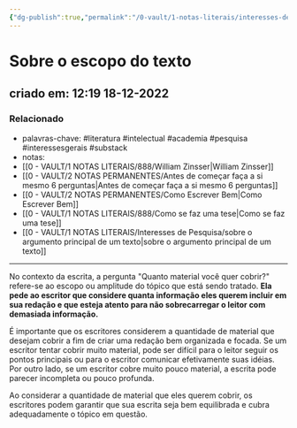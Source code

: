 ```yaml
---
{"dg-publish":true,"permalink":"/0-vault/1-notas-literais/interesses-de-pesquisa/sobre-o-escopo-do-texto/","tags":["literatura","intelectual","academia","pesquisa","interessesgerais","substack"],"dgHomeLink":true,"dgShowLocalGraph":true,"dgShowFileTree":true,"dgEnableSearch":true}
---
```


# Sobre o escopo do texto
## criado em: 12:19 18-12-2022

### Relacionado
- palavras-chave: #literatura #intelectual #academia #pesquisa #interessesgerais #substack
- notas: 
- [[0 - VAULT/1 NOTAS LITERAIS/888/William Zinsser\|William Zinsser]]
- [[0 - VAULT/2 NOTAS PERMANENTES/Antes de começar faça a si mesmo 6 perguntas\|Antes de começar faça a si mesmo 6 perguntas]]
- [[0 - VAULT/2 NOTAS PERMANENTES/Como Escrever Bem\|Como Escrever Bem]]
- [[0 - VAULT/1 NOTAS LITERAIS/888/Como se faz uma tese\|Como se faz uma tese]]
- [[0 - VAULT/1 NOTAS LITERAIS/Interesses de Pesquisa/sobre o argumento principal de um texto\|sobre o argumento principal de um texto]]
---
No contexto da escrita, a pergunta "Quanto material você quer cobrir?" refere-se ao escopo ou amplitude do tópico que está sendo tratado. **Ela pede ao escritor que considere quanta informação eles querem incluir em sua redação e que esteja atento para não sobrecarregar o leitor com demasiada informação.**

É importante que os escritores considerem a quantidade de material que desejam cobrir a fim de criar uma redação bem organizada e focada. Se um escritor tentar cobrir muito material, pode ser difícil para o leitor seguir os pontos principais ou para o escritor comunicar efetivamente suas idéias. Por outro lado, se um escritor cobre muito pouco material, a escrita pode parecer incompleta ou pouco profunda.

Ao considerar a quantidade de material que eles querem cobrir, os escritores podem garantir que sua escrita seja bem equilibrada e cubra adequadamente o tópico em questão.
